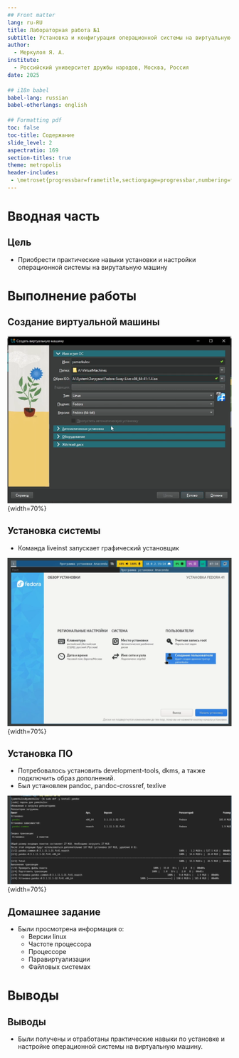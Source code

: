 ```yaml
---
## Front matter
lang: ru-RU
title: Лабораторная работа №1
subtitle: Установка и конфигурация операционной системы на виртуальную машину
author:
  - Меркулоя Я. А.
institute:
  - Российский университет дружбы народов, Москва, Россия
date: 2025

## i18n babel
babel-lang: russian
babel-otherlangs: english

## Formatting pdf
toc: false
toc-title: Содержание
slide_level: 2
aspectratio: 169
section-titles: true
theme: metropolis
header-includes:
 - \metroset{progressbar=frametitle,sectionpage=progressbar,numbering=fraction}
---
```


# Вводная часть

## Цель

- Приобрести практические навыки установки и настройки операционной системы на вирутальную машину


# Выполнение работы

## Создание виртуальной машины

![Окно создания виртуальной машины](image/1.png){width=70%}

## Установка системы

- Команда liveinst запускает графический установщик

![Установщик](image/6.png){width=70%}

## Установка ПО

- Потребовалось установить development-tools, dkms, а также подключить образ дополнений.
- Был установлен pandoc, pandoc-crossref, texlive

![Установка pandoc](image/16.png){width=70%}

## Домашнее задание

- Были просмотрена информация о:
	- Версии linux
	- Частоте процессора
	- Процессоре
	- Паравиртуализации
	- Файловых системах
	

# Выводы

## Выводы

- Были получены и отработаны практические навыки по установке и настройке
операционной системы на виртуальную машину.



